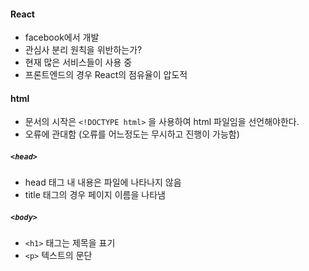 #### React
+ facebook에서 개발
+ 관심사 분리 원칙을 위반하는가?
+ 현재 많은 서비스들이 사용 중
+ 프론트엔드의 경우 React의 점유율이 압도적

#### html
+ 문서의 시작은 `<!DOCTYPE html>` 을 사용하여 html 파일임을 선언해야한다.
+ 오류에 관대함 (오류를 어느정도는 무시하고 진행이 가능함)

##### `<head>`
+ head 태그 내 내용은 파일에 나타나지 않음
+ title 태그의 경우 페이지 이름을 나타냄

##### `<body>`
+ `<h1>` 태그는 제목을 표기
+ `<p>` 텍스트의 문단
